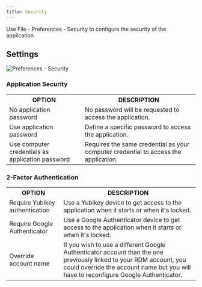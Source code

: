 ```yaml
---
title: Security
---
```

Use File - Preferences - Security to configure the security of the application. 

## Settings 

![Preferences - Security](https://webdevolutions.azureedge.net/docs/en/rdm/mac/clip10440.png) 

### Application Security 

<table>
	<tr>
		<th>
OPTION 
		</th>
		<th>
DESCRIPTION 
		</th>
	</tr>
	<tr>
		<td>
No application password 
		</td>
		<td>
No password will be requested to access the application. 
		</td>
	</tr>
	<tr>
		<td>
Use application password 
		</td>
		<td>
Define a specific password to access the application. 
		</td>
	</tr>
	<tr>
		<td>
Use computer credentials as application password 
		</td>
		<td>
Requires the same credential as your computer credential to access the application. 
		</td>
	</tr>
</table>

### 2-Factor Authentication 

<table>
	<tr>
		<th>
OPTION 
		</th>
		<th>
DESCRIPTION 
		</th>
	</tr>
	<tr>
		<td>
Require Yubikey authentication 
		</td>
		<td>
Use a Yubikey device to get access to the application when it starts or when it's locked. 
		</td>
	</tr>
	<tr>
		<td>
Require Google Authenticator 
		</td>
		<td>
Use a Google Authenticator device to get access to the application when it starts or when it's locked. 
		</td>
	</tr>
	<tr>
		<td>
Override account name 
		</td>
		<td>
If you wish to use a different Google Authenticator account than the one previously linked to your RDM account, you could override the account name but you will have to reconfigure Google Authenticator. 
		</td>
	</tr>
</table>


